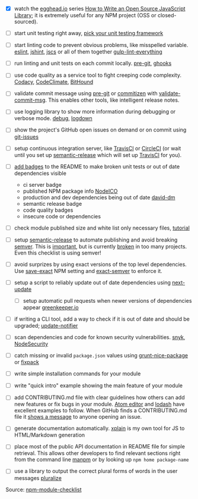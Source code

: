 - [x] watch the [egghead.io][egghead] series [How to Write an Open Source JavaScript Library][egghead series];
  it is extremely useful for any NPM project (OSS or closed-sourced).

- [ ] start unit testing right away, [pick your unit testing framework][pick testing framework]

- [ ] start linting code to prevent obvious problems, like misspelled variable.
  [eslint][eslint], [jshint][jshint], [jscs][jscs] or all of them together
  [gulp-lint-everything][gulp-lint-everything]

- [ ] run linting and unit tests on each commit locally. [pre-git][pre-git], [ghooks][ghooks]

- [ ] use code quality as a service tool to fight creeping code complexity. [Codacy][Codacy],
  [CodeClimate][CodeClimate], [BitHound][BitHound]

- [ ] validate commit message using [pre-git][pre-git] or [commitizen][commitizen] with [validate-commit-msg][validate-commit-msg]. This
  enables other tools, like intelligent release notes.

- [ ] use logging library to show more information during debugging or verbose mode.
  [debug][debug], [logdown][logdown]

- [ ] show the project's GitHub open issues on demand or on commit using [git-issues][git-issues]

- [ ] setup continuous integration server, like [TravisCI][travis] or [CircleCI][circle] (or wait until you set up [semantic-release][semantic-release] which will set up [TravisCI][travis] for you).

- [ ] [add badges][badges] to the README to make broken unit tests or out of date dependencies visible
	* ci server badge
	* published NPM package info [NodeICO][nodeico]
	* production and dev dependencies being out of date [david-dm][david-dm]
	* semantic release badge
	* code quality badges
	* insecure code or dependencies

- [ ] check module published size and white list only necessary files, [tutorial][module size]

- [ ] setup [semantic-release][semantic-release] to automate publishing
  and avoid breaking [semver][semver]. This is [important][semver important],
  but is currently [broken][broken semver] in too many projects. Even this checklist is using semver!

- [ ] avoid surprizes by using exact versions of the top level dependencies.
  Use [save-exact][save-exact] NPM setting and [exact-semver][exact-semver] to enforce it.

- [ ] setup a script to reliably update out of date dependencies using [next-update][next-update install]
	- [ ] setup automatic pull requests when newer versions of dependencies appear [greenkeeper.io][greenkeeper]

- [ ] if writing a CLI tool, add a way to check if it is out of date and should be upgraded;
  [update-notifier][update-notifier]

- [ ] scan dependencies and code for known security vulnerabilities. [snyk][snyk], [NodeSecurity][NodeSecurity]

- [ ] catch missing or invalid `package.json` values using [grunt-nice-package][grunt-nice-package]
  or [fixpack][fixpack]

- [ ] write simple installation commands for your module

- [ ] write "quick intro" example showing the main feature of your module

- [ ] add CONTRIBUTING.md file with clear guidelines how others can add new features or fix bugs
  in your module. [Atom editor][atom] and [lodash][lodash] have excellent examples to follow.
  When GitHub finds a CONTRIBUTING.md file it [shows a message][contributing] to anyone opening an issue.

- [ ] generate documentation automatically. [xplain][xplain] is my own tool for JS to HTML/Markdown
  generation

- [ ] place most of the public API documentation in README file for simple retrieval.
  This allows other developers to find relevant sections right from the command line [manpm][manpm]
  or by looking up `npm home package-name`

- [ ] use a library to output the correct plural forms of words in the user messages [pluralize][pluralize]

[egghead]: https://egghead.io
[egghead series]: https://egghead.io/series/how-to-write-an-open-source-javascript-library

[pick testing framework]: http://glebbahmutov.com/blog/picking-javascript-testing-framework/

[eslint]: http://eslint.org/
[jshint]: http://jshint.com/docs/
[jscs]: http://jscs.info/
[gulp-lint-everything]: https://github.com/bahmutov/gulp-lint-everything

[pre-git]: https://github.com/bahmutov/pre-git
[ghooks]: https://www.npmjs.com/package/ghooks

[Codacy]: https://codacy.com/
[CodeClimate]: https://codeclimate.com/
[BitHound]: https://www.bithound.io/

[commitizen]: https://www.npmjs.com/package/commitizen

[debug]: https://github.com/visionmedia/debug
[logdown]: https://github.com/caiogondim/logdown

[validate-commit-msg]: https://www.npmjs.com/package/validate-commit-msg

[git-issues]: https://www.npmjs.com/package/git-issues

[travis]: https://travis-ci.org/
[circle]: https://circleci.com/

[badges]: http://glebbahmutov.com/blog/tightening-node-project/
[nodeico]: https://nodei.co/
[david-dm]: https://david-dm.org/

[module size]: http://glebbahmutov.com/blog/smaller-published-NPM-modules/

[semantic-release]: https://github.com/semantic-release/semantic-release
[semver]: http://semver.org/
[semver important]: https://medium.com/javascript-scene/software-versions-are-broken-3d2dc0da0783#.h96ppopx3
[broken semver]: https://www.youtube.com/watch?v=tc2UgG5L7WM

[save-exact]: https://docs.npmjs.com/misc/config#save-exact
[exact-semver]: https://github.com/bahmutov/exact-semver

[next-update install]: https://github.com/bahmutov/next-update#install
[greenkeeper]: http://greenkeeper.io/

[update-notifier]: https://github.com/yeoman/update-notifier

[snyk]: https://www.npmjs.com/package/snyk
[NodeSecurity]: https://nodesecurity.io/

[grunt-nice-package]: https://github.com/bahmutov/grunt-nice-package
[fixpack]: https://github.com/henrikjoreteg/fixpack

[atom]: https://github.com/atom/atom/blob/master/CONTRIBUTING.md
[lodash]: https://github.com/lodash/lodash/blob/master/CONTRIBUTING.md
[contributing]: https://github.com/blog/1184-contributing-guidelines

[xplain]: https://github.com/bahmutov/xplain

[manpm]: https://github.com/bahmutov/manpm

[pluralize]: https://github.com/blakeembrey/pluralize

Source: [npm-module-checklist](https://github.com/bahmutov/npm-module-checklist)

